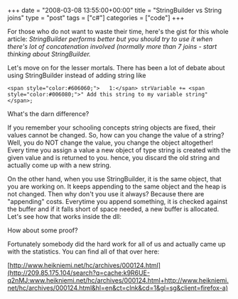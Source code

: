 +++
date = "2008-03-08 13:55:00+00:00"
title = "StringBuilder vs String joins"
type = "post"
tags = ["c#"]
categories = ["code"]
+++

For those who do not want to waste their time, here's the gist for this whole article:
_StringBuilder performs better but you should try to use it when there's lot of concatenation involved (normally more than 7 joins - start thinking about StringBuilder._

Let's move on for the lesser mortals. There has been a lot of debate about using StringBuilder instead of adding string like







    
    <span style="color:#606060;">   1:</span> strVariable += <span style="color:#006080;">" Add this string to my variable string"</span>;








What's the darn difference?

If you remember your schooling concepts string objects are fixed, their values cannot be changed. So, how can you change the value of a string? Well, you do NOT change the value, you change the object altogether! Every time you assign a value a new object of type string is created with the given value and is returned to you. hence, you discard the old string and actually come up with a new string.

On the other hand, when you use StringBuilder, it is the same object, that you are working on. It keeps appending to the same object and the heap is not changed. Then why don't you use it always? Because there are "appending" costs. Everytime you append something, it is checked against the buffer and if it falls short of space needed, a new buffer is allocated. Let's see how that works inside the dll:



How about some proof?

Fortunately somebody did the hard work for all of us and actually came up with the statistics. You can find all of that over here:

[http://www.heikniemi.net/hc/archives/000124.html](http://209.85.175.104/search?q=cache:k9R6UE-q2nMJ:www.heikniemi.net/hc/archives/000124.html+http://www.heikniemi.net/hc/archives/000124.html&hl=en&ct=clnk&cd=1&gl=sg&client=firefox-a)
